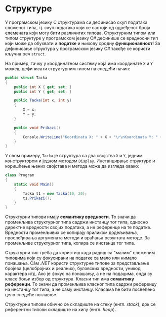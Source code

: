 # Структуре

У програмском језику C структурама си дефинисао скуп података сложеног
типа, тј. скуп података који се састоји од одређеног броја елемената који могу
бити различитих типова. Структурним типом или типом структуре у програмском
језику C# дефинише се вредносни тип који може да обухвати и **податке** и
њихову сродну **функционалност**! За дефинисање структура у програмском
језику C# такође се користи кључна реч `struct`.

На пример, тачку у координатном систему која има координате `X` и `Y` можеш
дефинисати структурним типом на следећи начин:

```cs
public struct Tacka
{
    public int X { get; set; }
    public int Y { get; set; }

    public Tacka(int x, int y)
    {
        X = x;
        Y = y;
    }

    public void Prikazi()
    {
        Console.WriteLine("Koordinata X: " + X + "\r\nKoordinata Y: " + Y);
    }
}
```

У овом примеру, `Tacka` је структура са два својства `X` и `Y`, једним
конструктором и једном методом `Display`. Инстанцирање структуре и коришћење
њених својстава и метода може да изгледа овако:

```cs
class Program
{
    static void Main()
    {
        Tacka t1 = new Tacka(10, 20);
        t1.Prikazi();
    }
}
```

Структурни типови имају **семантику вредности**. То значи да променљива
структурног типа садржи инстанцу тог типа, односно директне вредности својих
података, а не референце на те податке. Вредности променљивих се копирају
приликом додељивања, прослеђивања аргумената методи и враћања резултата методе.
За променљиве структурног типа, копира се инстанца тог типа.

Структурни тип треба да користиш када радиш са "малим" сложеним типовима који
су фокусирани на податке са мало или нимало понашања. Сâм *.NET* користи
структурне типове за представљање бројева (целобројних и реалних), буловских
вредности, уникод карактера итд. Ако је фокус на понашању, а не на подацима,
онда су класе бољи избор од структура. Класни тип има **семантику референци**.
То значи да променљива класног типа садржи референцу на инстанцу тог типа, а не
саму инстанцу. Класама ће бити посвећено цело следеће поглавље.

Структурни типови обично се складиште на стеку (енгл. *stack*), док се
референтни типови складиште на хипу (енгл. *heap*).

